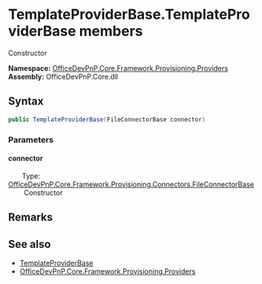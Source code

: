# TemplateProviderBase.TemplateProviderBase members 
 Constructor   

**Namespace:** [OfficeDevPnP.Core.Framework.Provisioning.Providers](OfficeDevPnP.Core.Framework.Provisioning.Providers.md)  
**Assembly:** OfficeDevPnP.Core.dll  
## Syntax
```C#
public TemplateProviderBase(FileConnectorBase connector)
```
### Parameters
#### connector  
&emsp;&emsp;Type: [OfficeDevPnP.Core.Framework.Provisioning.Connectors.FileConnectorBase](OfficeDevPnP.Core.Framework.Provisioning.Connectors.FileConnectorBase.md)  
&emsp;&emsp; Constructor   


## Remarks
  
## See also
- [TemplateProviderBase](OfficeDevPnP.Core.Framework.Provisioning.Providers.TemplateProviderBase.md)
- [OfficeDevPnP.Core.Framework.Provisioning.Providers](OfficeDevPnP.Core.Framework.Provisioning.Providers.md)
